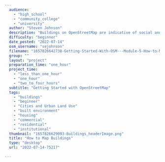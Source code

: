 ```yaml
---
  audience: 
    - "high_school"
    - "community_college"
    - "university"
  author: "Steven Johnson"
  description: "Buildings on OpenStreetMap are indicative of social and economic activity, so they are fundamental to the map. And because of they are relatively easy to add to the map, they are the best way to introduce new mappers to OpenStreetMap. This worksheet is developed to guides users with little to no experience through the process of making their first edits on OpenStreetMap by adding buildings. "
  difficulty: "beginner"
  date_posted: "2022-07-14"
  osm_username: "sejohnson"
  filename: "1657826642738-Getting-Started-With-OSM---Module-5-How-to-Map-Buildings.pdf"
  group: ""
  layout: "project"
  preparation_time: "one_hour"
  project_time: 
    - "less_than_one_hour"
    - "one_hour"
    - "two_to_four_hours"
  subtitle: "Getting Started with OpenStreetMap"
  tags: 
    - "buildings"
    - "beginner"
    - "Cities and Urban Land Use"
    - "built environment"
    - "housing"
    - "commercial"
    - "residential"
    - "institutional"
  thumbnail: "1657826629093-Buildings_headerImage.png"
  title: "How to Map Buildings"
  type: "desktop"
  url: "2022-07-14-75217"

---
```

